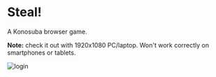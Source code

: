 # Steal!
A Konosuba browser game.

**Note:** check it out with 1920x1080 PC/laptop. Won't work correctly on smartphones or tablets.

![login](https://github.com/RackerCracker/Steal/assets/159038264/a15c2ee3-05f7-493c-b9e8-92a95276ef95)
